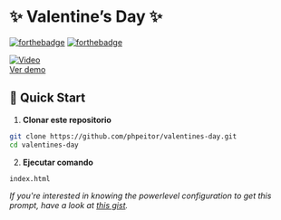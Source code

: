 # ✨ Valentine’s Day ✨

[![forthebadge](http://forthebadge.com/images/badges/made-with-javascript.svg)](https://www.linkedin.com/in/drphp/)
[![forthebadge](http://forthebadge.com/images/badges/built-with-love.svg)](https://www.linkedin.com/in/drphp/)

[![Video](https://img.youtube.com/vi/JAAYGelZeOY/0.jpg)](https://www.youtube.com/watch?v=JAAYGelZeOY)  
[Ver demo](https://www.youtube.com/watch?v=JAAYGelZeOY)

## 🚀 Quick Start

1. **Clonar este repositorio**
```bash
git clone https://github.com/phpeitor/valentines-day.git
cd valentines-day
```
2. **Ejecutar comando**
```bash
index.html
```

*If you're interested in knowing the powerlevel configuration to get this prompt, have a look at [this gist](https://github.com/phpeitor/).*
